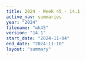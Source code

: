 ```yaml
---
title: 2024 - Week 45 - 14.1
active_nav: summaries
year: "2024"
filename: "wk45"
version: "14.1"
start_date: "2024-11-04"
end_date: "2024-11-10"
layout: "summary"
---
```

